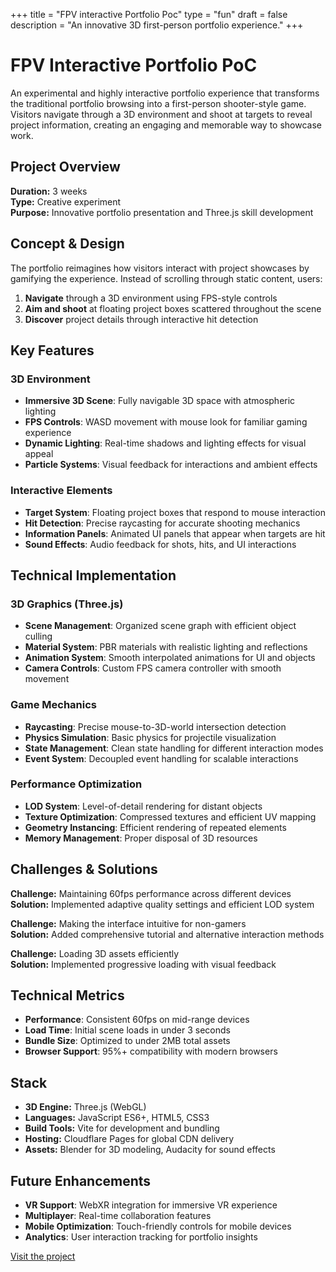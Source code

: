 +++
title = "FPV interactive Portfolio Poc"
type = "fun"
draft = false
description = "An innovative 3D first-person portfolio experience."
+++

# FPV Interactive Portfolio PoC

An experimental and highly interactive portfolio experience that transforms the traditional portfolio browsing into a first-person shooter-style game. Visitors navigate through a 3D environment and shoot at targets to reveal project information, creating an engaging and memorable way to showcase work.

## Project Overview

**Duration:** 3 weeks  
**Type:** Creative experiment  
**Purpose:** Innovative portfolio presentation and Three.js skill development

## Concept & Design

The portfolio reimagines how visitors interact with project showcases by gamifying the experience. Instead of scrolling through static content, users:

1. **Navigate** through a 3D environment using FPS-style controls
2. **Aim and shoot** at floating project boxes scattered throughout the scene
3. **Discover** project details through interactive hit detection

## Key Features

### 3D Environment
- **Immersive 3D Scene**: Fully navigable 3D space with atmospheric lighting
- **FPS Controls**: WASD movement with mouse look for familiar gaming experience
- **Dynamic Lighting**: Real-time shadows and lighting effects for visual appeal
- **Particle Systems**: Visual feedback for interactions and ambient effects

### Interactive Elements
- **Target System**: Floating project boxes that respond to mouse interaction
- **Hit Detection**: Precise raycasting for accurate shooting mechanics
- **Information Panels**: Animated UI panels that appear when targets are hit
- **Sound Effects**: Audio feedback for shots, hits, and UI interactions


## Technical Implementation

### 3D Graphics (Three.js)
- **Scene Management**: Organized scene graph with efficient object culling
- **Material System**: PBR materials with realistic lighting and reflections
- **Animation System**: Smooth interpolated animations for UI and objects
- **Camera Controls**: Custom FPS camera controller with smooth movement

### Game Mechanics
- **Raycasting**: Precise mouse-to-3D-world intersection detection
- **Physics Simulation**: Basic physics for projectile visualization
- **State Management**: Clean state handling for different interaction modes
- **Event System**: Decoupled event handling for scalable interactions

### Performance Optimization
- **LOD System**: Level-of-detail rendering for distant objects
- **Texture Optimization**: Compressed textures and efficient UV mapping
- **Geometry Instancing**: Efficient rendering of repeated elements
- **Memory Management**: Proper disposal of 3D resources

## Challenges & Solutions

**Challenge:** Maintaining 60fps performance across different devices  
**Solution:** Implemented adaptive quality settings and efficient LOD system

**Challenge:** Making the interface intuitive for non-gamers  
**Solution:** Added comprehensive tutorial and alternative interaction methods

**Challenge:** Loading 3D assets efficiently  
**Solution:** Implemented progressive loading with visual feedback

## Technical Metrics

- **Performance**: Consistent 60fps on mid-range devices
- **Load Time**: Initial scene loads in under 3 seconds
- **Bundle Size**: Optimized to under 2MB total assets
- **Browser Support**: 95%+ compatibility with modern browsers

## Stack
- **3D Engine:** Three.js (WebGL)
- **Languages:** JavaScript ES6+, HTML5, CSS3
- **Build Tools:** Vite for development and bundling
- **Hosting:** Cloudflare Pages for global CDN delivery
- **Assets:** Blender for 3D modeling, Audacity for sound effects

## Future Enhancements

- **VR Support**: WebXR integration for immersive VR experience
- **Multiplayer**: Real-time collaboration features
- **Mobile Optimization**: Touch-friendly controls for mobile devices
- **Analytics**: User interaction tracking for portfolio insights

[Visit the project](https://jo-qu.pages.dev/)
